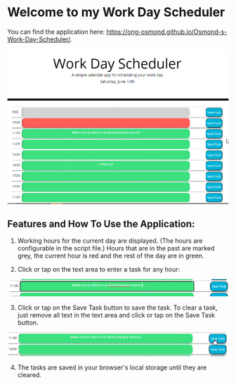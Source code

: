 # Welcome to my Work Day Scheduler

You can find the application here: https://ong-osmond.github.io/Osmond-s-Work-Day-Scheduler/.

![Index Page](/Assets/images/01-Application-Page-on-first-visit.png)

## Features and How To Use the Application:

1. Working hours for the current day are displayed. (The hours are configurable in the script file.) Hours that are in the past are marked grey, the current hour is red and the rest of the day are in green.

2. Click or tap on the text area to enter a task for any hour:

![Entering a task](/Assets/images/02-Enter-a-Task.png)

3. Click or tap on the Save Task button to save the task. To clear a task, just remove all text in the text area and click or tap on the Save Task button.

![Saving a task](/Assets/images/03-Save-a-Task.png)

4. The tasks are saved in your browser's local storage until they are cleared.


